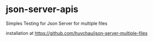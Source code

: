 ﻿# json-server-apis

Simples Testing for Json Server for multiple files 

installation at https://github.com/huychau/json-server-multiple-files
